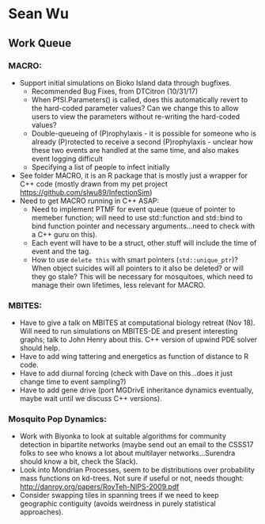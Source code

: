 # Sean Wu

## Work Queue

### MACRO:
* Support initial simulations on Bioko Island data through bugfixes.
  * Recommended Bug Fixes, from DTCitron (10/31/17)
  * When PfSI.Parameters() is called, does this automatically revert to the hard-coded parameter values?  Can we change this to allow users to view the parameters without re-writing the hard-coded values?
  * Double-queueing of (P)rophylaxis - it is possible for someone who is already (P)rotected to receive a second (P)rophylaxis - unclear how these two events are handled at the same time, and also makes event logging difficult
  * Specifying a list of people to infect initially
* See folder MACRO, it is an R package that is mostly just a wrapper for C++ code (mostly drawn from my pet project https://github.com/slwu89/InfectionSim)
* Need to get MACRO running in C++ ASAP:
  * Need to implement PTMF for event queue (queue of pointer to memeber function; will need to use std::function and std::bind to bind function pointer and necessary arguments...need to check with a C++ guru on this).
  * Each event will have to be a struct, other stuff will include the time of event and the tag.
  * How to use `delete this` with smart pointers (`std::unique_ptr`)? When object suicides will all pointers to it also be deleted? or will they go stale? This will be necessary for mosquitoes, which need to manage their own lifetimes, less relevant for MACRO.
 
 ### MBITES:
 *  Have to give a talk on MBITES at computational biology retreat (Nov 18). Will need to run simulations on MBITES-DE and present interesting graphs; talk to John Henry about this. C++ version of upwind PDE solver should help.
 *  Have to add wing tattering and energetics as function of distance to R code.
 *  Have to add diurnal forcing (check with Dave on this...does it just change time to event sampling?)
 *  Have to add gene drive (port MGDrivE inheritance dynamics eventually, maybe wait until we discuss C++ versions).
 
 ### Mosquito Pop Dynamics:
 *  Work with Biyonka to look at suitable algorithms for community detection in bipartite networks (maybe send out an email to the CSSS17 folks to see who knows a lot about multilayer networks...Surendra should know a bit, check the Slack).
 *  Look into Mondrian Processes, seem to be distributions over probability mass functions on kd-trees. Not sure if useful or not, needs thought: http://danroy.org/papers/RoyTeh-NIPS-2009.pdf
 *  Consider swapping tiles in spanning trees if we need to keep geographic contiguity (avoids weirdness in purely statistical approaches).
